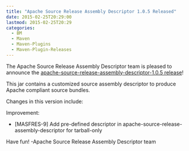 ```yaml
---
title: "Apache Source Release Assembly Descriptor 1.0.5 Released"
date: 2015-02-25T20:29:00
lastmod: 2015-02-25T20:29
categories:
  - BM
  - Maven
  - Maven-Plugins
  - Maven-Plugin-Releases
---
```

The Apache Source Release Assembly Descriptor team is pleased to
announce the [apache-source-release-assembly-descriptor-1.0.5 release](http://maven.apache.org/apache-resource-bundles/)!

This jar contains a customized source assembly descriptor to produce
Apache compliant source bundles.

Changes in this version include:

Improvement:

 * [MASFRES-9] Add pre-defined descriptor in apache-source-release-assembly-descriptor for tarball-only

Have fun!
-Apache Source Release Assembly Descriptor team

